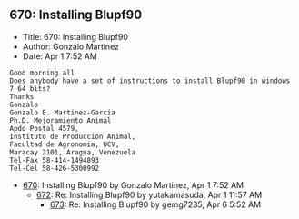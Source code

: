 ## 670: Installing Blupf90

- Title: 670: Installing Blupf90
- Author: Gonzalo Martinez
- Date: Apr 1 7:52 AM
```
Good morning all
Does anybody have a set of instructions to install Blupf90 in windows 7 64 bits?
Thanks
Gonzalo 
Gonzalo E. Martinez-Garcia
Ph.D. Mejoramiento Animal
Apdo Postal 4579, 
Instituto de Producción Animal, 
Facultad de Agronomia, UCV,
Maracay 2101, Aragua, Venezuela
Tel-Fax 58-414-1494893
Tel-Cel 58-426-5300992
```

- [670](0670.md): Installing Blupf90 by Gonzalo Martinez, Apr 1 7:52 AM
    - [672](0672.md): Re: Installing Blupf90 by yutakamasuda, Apr 1 11:57 AM
        - [673](0673.md): Re: Installing Blupf90 by gemg7235, Apr 6 5:52 AM
